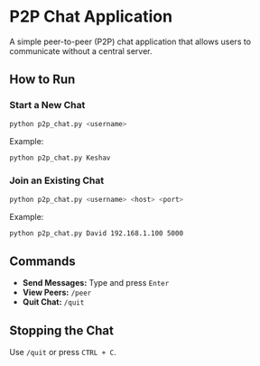 # **P2P Chat Application**  

A simple peer-to-peer (P2P) chat application that allows users to communicate without a central server.  

## **How to Run**  

### **Start a New Chat**  
```bash
python p2p_chat.py <username>
```
Example:  
```bash
python p2p_chat.py Keshav
```

### **Join an Existing Chat**  
```bash
python p2p_chat.py <username> <host> <port>
```
Example:  
```bash
python p2p_chat.py David 192.168.1.100 5000
```

## **Commands**  
- **Send Messages:** Type and press `Enter`  
- **View Peers:** `/peer`  
- **Quit Chat:** `/quit`  

## **Stopping the Chat**  
Use `/quit` or press `CTRL + C`.
